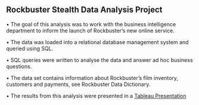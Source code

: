 ## Rockbuster Stealth Data Analysis Project 

•	The goal of this analysis was to work with the business intelligence department to inform the launch of Rockbuster’s new online service.  

•	The data was loaded into a relational database management system and queried using SQL.  

•	SQL queries were written to analyse the data and answer ad hoc business questions.          

•	The data set contains information about Rockbuster’s film inventory, customers and payments, see Rockbuster Data Dictionary.  

•	The results from this analysis were presented in a [Tableau Presentation](https://public.tableau.com/profile/rebecca3609#!/vizhome/RockbusterStealthLLC/RockbusterStealthLLC)  

